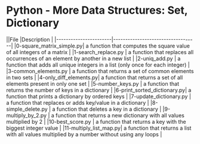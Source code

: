 # Python - More Data Structures: Set, Dictionary
||File			|Description				|
|-----------------------|-----------------------------------|
|0-square_matrix_simple.py| a function that computes the square value of all integers of a matrix |
|1-search_replace.py	| a function that replaces all occurrences of an element by another in a new list |
|2-uniq_add.py		| a function that adds all unique integers in a list (only once for each integer) |
|3-common_elements.py	| a function that returns a set of common elements in two sets	|
|4-only_diff_elements.py| a function that returns a set of all elements present in only one set |
|5-number_keys.py		| a function that returns the number of keys in a dictionary	|
|6-print_sorted_dictionary.py| a function that prints a dictionary by ordered keys	|
|7-update_dictionary.py	| a function that replaces or adds key/value in a dictionary |
|8-simple_delete.py	| a function that deletes a key in a dictionary	|
|9-multiply_by_2.py	| a function that returns a new dictionary with all values multiplied by 2	|
|10-best_score.py		| a function that returns a key with the biggest integer value	|
|11-multiply_list_map.py| a function that returns a list with all values multiplied by a number without using any loops |

